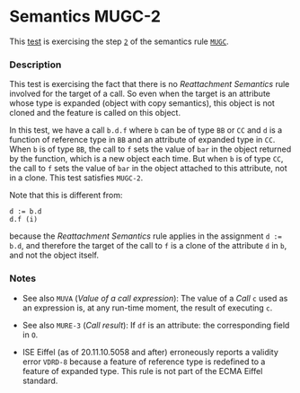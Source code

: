# Semantics MUGC-2

This [test](.) is exercising the step [`2`](../Readme.md) of the semantics rule [`MUGC`](../../mugc/Readme.md).

### Description

This test is exercising the fact that there is no *Reattachment Semantics* rule involved for the target of a call. So even when the target is an attribute whose type is expanded (object with copy semantics), this object is not cloned and the feature is called on this object.

In this test, we have a call `b.d.f` where `b` can be of type `BB` or `CC` and `d` is a function of reference type in `BB` and an attribute of expanded type in `CC`. When `b` is of type `BB`, the call to `f` sets the value of `bar` in the object returned by the function, which is a new object each time. But when `b` is of type `CC`, the call to `f` sets the value of `bar` in the object attached to this attribute, not in a clone. This test satisfies `MUGC-2`.

Note that this is different from:

```
d := b.d
d.f (i)
```

because the *Reattachment Semantics* rule applies in the assignment `d := b.d`, and therefore the target of the call to `f` is a clone of the attribute `d` in `b`, and not the object itself.

### Notes

* See also `MUVA` (*Value of a call expression*): The value of a *Call* `c` used as an expression is, at any run-time moment, the result of executing `c`.

* See also `MURE-3` (*Call result*): If `df` is an attribute: the corresponding field in `O`.

* ISE Eiffel (as of 20.11.10.5058 and after) erroneously reports a validity error `VDRD-8` because a feature of reference type is redefined to a feature of expanded type. This rule is not part of the ECMA Eiffel standard.
